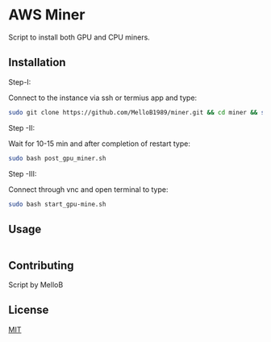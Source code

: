 # AWS Miner

Script to install both GPU and CPU miners.

## Installation

Step-I:

Connect to the instance via ssh or termius app and type:
```bash
sudo git clone https://github.com/MelloB1989/miner.git && cd miner && sudo bash start.sh
```
Step -II:

Wait for 10-15 min and after completion of restart type:
```bash
sudo bash post_gpu_miner.sh
```
Step -III:

Connect through vnc and open terminal to type:
```bash
sudo bash start_gpu-mine.sh
```

## Usage

```sudo bash start.py
```

## Contributing
Script by MelloB

## License
[MIT](https://choosealicense.com/licenses/mit/)
